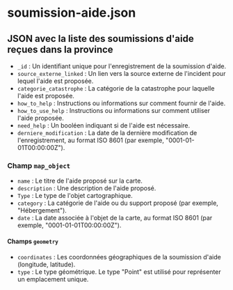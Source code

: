 # soumission-aide.json

## JSON avec la liste des soumissions d'aide reçues dans la province

- `_id` : Un identifiant unique pour l'enregistrement de la soumission d'aide.
- `source_externe_linked` : Un lien vers la source externe de l'incident pour lequel l'aide est proposée.
- `categorie_catastrophe` : La catégorie de la catastrophe pour laquelle l'aide est proposée.
- `how_to_help` : Instructions ou informations sur comment fournir de l'aide.
- `how_to_use_help` : Instructions ou informations sur comment utiliser l'aide proposée.
- `need_help` : Un booléen indiquant si de l'aide est nécessaire.
- `derniere_modification` : La date de la dernière modification de l'enregistrement, au format ISO 8601 (par exemple, "0001-01-01T00:00:00Z").

### Champ `map_object`

- `name` : Le titre de l'aide proposé sur la carte.
- `description` : Une description de l'aide proposé.
- `Type` : Le type de l'objet cartographique.
- `category` : La catégorie de l'aide ou du support proposé (par exemple, "Hébergement").
- `date` : La date associée à l'objet de la carte, au format ISO 8601 (par exemple, "0001-01-01T00:00:00Z").

#### Champs `geometry`

- `coordinates` : Les coordonnées géographiques de la soumission d'aide (longitude, latitude).
- `type` : Le type géométrique. Le type "Point" est utilisé pour représenter un emplacement unique.
